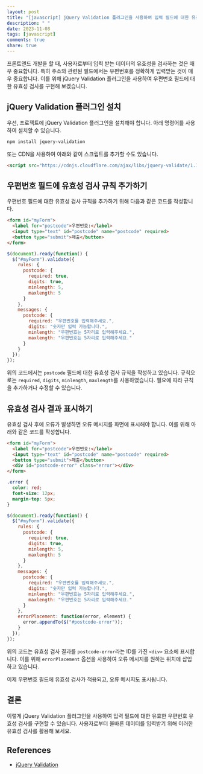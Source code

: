 ```yaml
---
layout: post
title: "[javascript] jQuery Validation 플러그인을 사용하여 입력 필드에 대한 유효한 우편번호 유효성 검사하기"
description: " "
date: 2023-11-08
tags: [javascript]
comments: true
share: true
---
```


프론트엔드 개발을 할 때, 사용자로부터 입력 받는 데이터의 유효성을 검사하는 것은 매우 중요합니다. 특히 주소와 관련된 필드에서는 우편번호를 정확하게 입력받는 것이 매우 중요합니다. 이를 위해 jQuery Validation 플러그인을 사용하여 우편번호 필드에 대한 유효성 검사를 구현해 보겠습니다.

## jQuery Validation 플러그인 설치

우선, 프로젝트에 jQuery Validation 플러그인을 설치해야 합니다. 아래 명령어를 사용하여 설치할 수 있습니다.

```bash
npm install jquery-validation
```

또는 CDN을 사용하여 아래와 같이 스크립트를 추가할 수도 있습니다.

```html
<script src="https://cdnjs.cloudflare.com/ajax/libs/jquery-validate/1.19.2/jquery.validate.min.js"></script>
```

## 우편번호 필드에 유효성 검사 규칙 추가하기

우편번호 필드에 대한 유효성 검사 규칙을 추가하기 위해 다음과 같은 코드를 작성합니다.

```html
<form id="myForm">
  <label for="postcode">우편번호:</label>
  <input type="text" id="postcode" name="postcode" required>
  <button type="submit">제출</button>
</form>
```

```javascript
$(document).ready(function() {
  $("#myForm").validate({
    rules: {
      postcode: {
        required: true,
        digits: true,
        minlength: 5,
        maxlength: 5
      }
    },
    messages: {
      postcode: {
        required: "우편번호를 입력해주세요.",
        digits: "숫자만 입력 가능합니다.",
        minlength: "우편번호는 5자리로 입력해주세요.",
        maxlength: "우편번호는 5자리로 입력해주세요."
      }
    }
  });
});
```

위의 코드에서는 `postcode` 필드에 대한 유효성 검사 규칙을 작성하고 있습니다. 규칙으로는 `required`, `digits`, `minlength`, `maxlength`를 사용하였습니다. 필요에 따라 규칙을 추가하거나 수정할 수 있습니다.

## 유효성 검사 결과 표시하기

유효성 검사 후에 오류가 발생하면 오류 메시지를 화면에 표시해야 합니다. 이를 위해 아래와 같은 코드를 작성합니다.

```html
<form id="myForm">
  <label for="postcode">우편번호:</label>
  <input type="text" id="postcode" name="postcode" required>
  <button type="submit">제출</button>
  <div id="postcode-error" class="error"></div>
</form>
```

```css
.error {
  color: red;
  font-size: 12px;
  margin-top: 5px;
}
```

```javascript
$(document).ready(function() {
  $("#myForm").validate({
    rules: {
      postcode: {
        required: true,
        digits: true,
        minlength: 5,
        maxlength: 5
      }
    },
    messages: {
      postcode: {
        required: "우편번호를 입력해주세요.",
        digits: "숫자만 입력 가능합니다.",
        minlength: "우편번호는 5자리로 입력해주세요.",
        maxlength: "우편번호는 5자리로 입력해주세요."
      }
    },
    errorPlacement: function(error, element) {
      error.appendTo($("#postcode-error"));
    }
  });
});
```

위의 코드는 유효성 검사 결과를 `postcode-error`라는 ID를 가진 `<div>` 요소에 표시합니다. 이를 위해 `errorPlacement` 옵션을 사용하여 오류 메시지를 원하는 위치에 삽입하고 있습니다.

이제 우편번호 필드에 유효성 검사가 적용되고, 오류 메시지도 표시됩니다.

## 결론

이렇게 jQuery Validation 플러그인을 사용하여 입력 필드에 대한 유효한 우편번호 유효성 검사를 구현할 수 있습니다. 사용자로부터 올바른 데이터를 입력받기 위해 이러한 유효성 검사를 활용해 보세요.

## References

- [jQuery Validation](https://jqueryvalidation.org/)